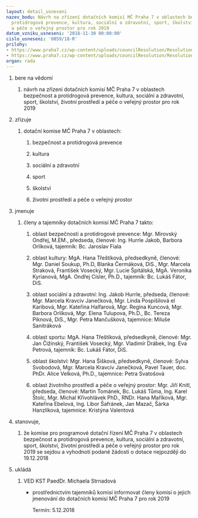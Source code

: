 ```yaml
---
layout: detail_usneseni
nazev_bodu: Návrh na zřízení dotačních komisí MČ Praha 7 v oblastech bezpečnost a
  protidrogová prevence, kultura, sociální a zdravotní, sport, školství, životní prostředí
  a péče o veřejný prostor pro rok 2019
datum_vzniku_usneseni: '2018-11-30 00:00:00'
cislo_usneseni: '0859/18-R'
prilohy:
- https://www.praha7.cz/wp-content/uploads/councilResolution/Resolutions/30400/export/M18DV_Obecneprogramovedotace_2019_zrizenikomisi~412678.doc
- https://www.praha7.cz/wp-content/uploads/councilResolution/Resolutions/30400/export/export~412826.pdf
organ: rada
---
```

<ol id="urzList" class="urzList_view"><li class="urzClass1" id=""><span name="1">bere na vědomí</span><ol class="urzOlClass decimal "><li class="urzClass2" id="" style="text-align: left;"><span><p>návrh na zřízení dotačních komisí MČ Praha 7 v oblastech bezpečnost a protidrogová prevence, kultura, sociální a zdravotní, sport, školství, životní prostředí a péče o veřejný prostor pro rok 2019</p></span></li></ol></li><li class="urzClass1" id=""><span name="43">zřizuje</span><ol class="urzOlClass decimal " id=""><li class="urzClass2" id="" style="text-align: left;"><span><p>dotační komise MČ Praha 7 v oblastech:</p></span><ol class="urzUlClass"><li class="urzClass3" id="" style="text-align: left;"><span><p>bezpečnost a protidrogová prevence</p></span></li><li class="urzClass3" id="" style="text-align: left;"><span><p>kultura</p></span></li><li class="urzClass3" id="" style="text-align: left;"><span><p>sociální a zdravotní</p></span></li><li class="urzClass3" id="" style="text-align: left;"><span><p>sport</p></span></li><li class="urzClass3" id="" style="text-align: left;"><span><p>školství</p></span></li><li class="urzClass3" id="" style="text-align: left;"><span><p>životní prostředí a péče o veřejný prostor</p></span></li></ol></li></ol></li><li class="urzClass1" id=""><span name="5">jmenuje</span><ol class="urzOlClass decimal "><li class="urzClass2" id="" style="text-align: left;"><span><p>členy a tajemníky dotačních komisí MČ Praha 7 takto:</p></span><ol class="urzUlClass"><li class="urzClass3" id="" style="text-align: left;"><span><p>oblast bezpečnosti a protidrogové prevence: Mgr. Mirovský Ondřej, M.EM., předseda, členové: Ing. Hurrle Jakob,&nbsp;Barbora Orlíková, tajemník: Bc. Jaroslav Fiala<br></p></span></li><li class="urzClass3" id="" style="text-align: left;"><span><p>oblast kultury: MgA. Hana Třeštíková, předsedkyně, členové: Mgr. Daniel Soukup, Ph.D, Blanka Čermáková, DiS., Mgr. Marcela Straková, František Vosecký, Mgr. Lucie Špitálská, MgA. Veronika Kyrianová, MgA. Ondřej Císler, Ph.D., tajemník: Bc. Lukáš Fátor, DiS.<br></p></span></li><li class="urzClass3" id="" style="text-align: left;"><span><p>oblast sociální a zdravotní: Ing. Jakob Hurrle, předseda, členové: Mgr. Marcela Kravciv Janečková, Mgr. Linda Pospíšilová el Karibová, Mgr. Kateřina Halfarová, Mgr. Regina Kuncová, Mgr. Barbora Orlíková, Mgr. Elena Tulupova, Ph.D., Bc. Tereza Piknová, DiS., Mgr. Petra Mančušková, tajemnice: Miluše Sanitráková<br></p></span></li><li class="urzClass3" id="" style="text-align: left;"><span><p>oblast sportu: MgA. Hana Třeštíková, předsedkyně, členové: Mgr. Jan Čižinský, František Vosecký, Mgr. Vladimír Drábek, Ing. Eva Petrová, tajemník: Bc. Lukáš Fátor, DiS.<br></p></span></li><li class="urzClass3" id="" style="text-align: left;"><span><p>oblast školství: Mgr. Hana Šišková, předsedkyně, členové: Sylva Svobodová, Mgr. Marcela Kravciv Janečková, Pavel Tauer, doc. PhDr. Alice Velková, Ph.D., tajemnice: Petra Svatošová<br></p></span></li><li class="urzClass3" id="" style="text-align: left;"><span><p>oblast životního prostředí a péče o veřejný prostor: Mgr. Jiří Knitl, předseda, členové: Martin Tománek, Bc. Lukáš Tůma, Ing. Karel Štolc, Mgr. Michal Křivohlávek PhD., RNDr. Hana Maříková, Mgr. Kateřina Ebelová, Ing. Libor Šafránek, Jan Mazač, Šárka Hanzlíková, tajemnice: Kristýna Valentová</p></span></li></ol></li></ol></li><li class="urzClass1" id=""><span name="78">stanovuje,</span><ol class="urzOlClass decimal "><li class="urzClass2" id="" style="text-align: left;"><span><p>že komise pro programové dotační řízení MČ Praha 7 v oblastech bezpečnost a protidrogová prevence, kultura, sociální a zdravotní, sport, školství, životní prostředí a péče o veřejný prostor pro rok 2019 se sejdou a vyhodnotí podané žádosti o dotace nejpozději do 19.12.2018</p></span></li></ol></li><li class="urzClass1" id="urzUkoly"><span name="1">ukládá</span><ol class="urzOlClass"><li class="urzClass2"><span><p>VED KST PaedDr. Michaela Strnadová</p></span><ul class="urzUlClass"><li class="urzClass3"><span><p>prostřednictvím tajemníků komisí informovat členy komisí o jejich jmenování do dotačních komisí MČ Praha 7 pro rok 2019</p></span><span class="urzUkolTermin">  Termín:&nbsp;5.12.2018</span></li></ul></li></ol></li></ol>